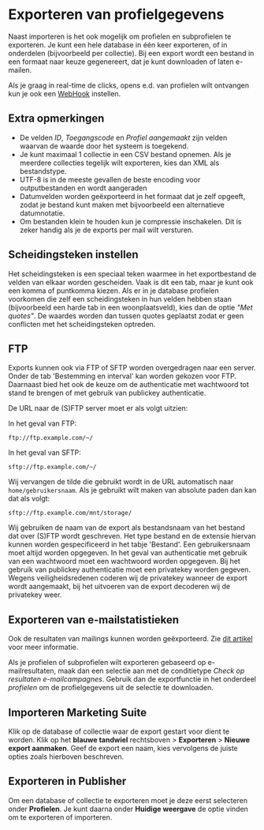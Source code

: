 # Exporteren van profielgegevens

Naast importeren is het ook mogelijk om profielen en subprofielen te exporteren.
Je kunt een hele database in één keer exporteren, of in onderdelen (bijvoorbeeld
per collectie). Bij een export wordt een bestand in een formaat naar keuze
gegenereert, dat je kunt downloaden of laten e-mailen.

Als je graag in real-time de clicks, opens e.d. van profielen wilt ontvangen
kun je ook een [WebHook](./webhooks) instellen.

## Extra opmerkingen

* De velden *ID*, *Toegangscode* en *Profiel aangemaakt* zijn velden
waarvan de waarde door het systeem is toegekend.
* Je kunt maximaal 1 collectie in een CSV bestand opnemen. Als je meerdere
collecties tegelijk wilt exporteren, kies dan XML als bestandstype.
* UTF-8 is in de meeste gevallen de beste encoding voor outputbestanden
en wordt aangeraden
* Datumvelden worden geëxporteerd in het formaat dat je zelf opgeeft,
zodat je bestand kunt maken met bijvoorbeeld een alternatieve datumnotatie.
* Om bestanden klein te houden kun je compressie inschakelen.
Dit is zeker handig als je de exports per mail wilt versturen.

## Scheidingsteken instellen

Het scheidingsteken is een speciaal teken waarmee in het exportbestand de
velden van elkaar worden gescheiden. Vaak is dit een tab, maar je kunt ook een
komma of puntkomma kiezen. Als er in je database profielen voorkomen die zelf
een scheidingsteken in hun velden hebben staan (bijvoorbeeld een harde tab in
een woonplaatsveld), kies dan de optie *"Met quotes"*. De waardes worden dan
tussen quotes geplaatst zodat er geen conflicten met het scheidingsteken optreden.

## FTP

Exports kunnen ook via FTP of SFTP worden overgedragen naar een server. Onder
de tab 'Bestemming en interval' kan worden gekozen voor FTP. Daarnaast bied het
ook de keuze om de authenticatie met wachtwoord tot stand te brengen of met
gebruik van publickey authenticatie.

De URL naar de (S)FTP server moet er als volgt uitzien:

In het geval van FTP:
```text
ftp://ftp.example.com/~/
```

In het geval van SFTP:
```text
sftp://ftp.example.com/~/
```

Wij vervangen de tilde die gebruikt wordt in de URL automatisch naar
`home/gebruikersnaam`. Als je gebruikt wilt maken van absolute paden dan kan
dat als volgt:
```text
sftp://ftp.example.com/mnt/storage/
```

Wij gebruiken de naam van de export als bestandsnaam van het bestand dat over
(S)FTP wordt geschreven. Het type bestand en de extensie hiervan kunnen worden
gespecificeerd in het tabje 'Bestand'. Een gebruikersnaam moet altijd worden
opgegeven. In het geval van authenticatie met gebruik van een wachtwoord moet
een wachtwoord worden opgegeven. Bij het gebruik van publickey authenticatie
moet een privatekey worden gegeven. Wegens veiligheidsredenen coderen wij de
privatekey wanneer de export wordt aangemaakt, bij het uitvoeren van de export
decoderen wij de privatekey weer.

## Exporteren van e-mailstatistieken

Ook de resultaten van mailings kunnen worden geëxporteerd. Zie [dit artikel](./statistics-export)
voor meer informatie.

Als je profielen of subprofielen wilt exporteren gebaseerd op e-mailresultaten,
maak dan een selectie aan met de conditietype *Check op resultaten e-mailcampagnes*.
Gebruik dan de exportfunctie in het onderdeel *profielen* om de profielgegevens
uit de selectie te downloaden.

## Importeren Marketing Suite
Klik op de database of collectie waar de export gestart voor dient te worden. Klik op het **blauwe tandwiel** rechtsboven > **Exporteren** > **Nieuwe export aanmaken**. Geef de export een naam, kies vervolgens de juiste opties zoals hierboven beschreven. 

## Exporteren in Publisher

Om een database of collectie te exporteren moet je deze eerst selecteren
onder **Profielen**. Je kunt daarna onder **Huidige weergave** de optie
vinden om te exporteren of importeren.
